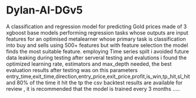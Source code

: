 # Dylan-AI-DGv5
A classification and regression model for predicting Gold prices
 made of 3 xgboost base models performing regression tasks whose outputs are input features for an optimised metalearner whose primary task is classification into buy and sells using 500+ features but with feature selection the model finds the most suitable feature. employing Time series spilt i avoided future data leaking during testing after serveral testing and evalutions i found the optimized learning rate, estimators and max_depth needed, the best evaluation results after testing was on this parameters  entry_time,exit_time,direction,entry_price,exit_price,profit,is_win,tp_hit,sl_hit and 80% of the time it hit the tp the csv backtest results are available for review ,  it is recommended that the model is trained every 3 months ..... 

